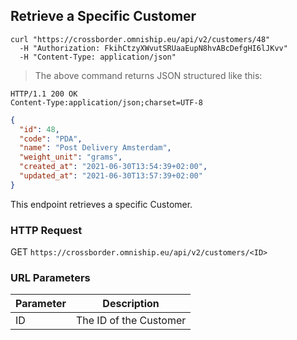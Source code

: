 ## Retrieve a Specific Customer

```shell
curl "https://crossborder.omniship.eu/api/v2/customers/48"
  -H "Authorization: FkihCtzyXWvutSRUaaEupN8hvABcDefgHI6lJKvv"
  -H "Content-Type: application/json"
```

> The above command returns JSON structured like this:

```
HTTP/1.1 200 OK
Content-Type:application/json;charset=UTF-8
```
```json
{
  "id": 48,
  "code": "PDA",
  "name": "Post Delivery Amsterdam",
  "weight_unit": "grams",
  "created_at": "2021-06-30T13:54:39+02:00",
  "updated_at": "2021-06-30T13:57:39+02:00"
}
```

This endpoint retrieves a specific Customer.

### HTTP Request

<span class="http-verb get">GET</span> `https://crossborder.omniship.eu/api/v2/customers/<ID>`

### URL Parameters

| Parameter | Description            |
|-----------|------------------------|
| ID        | The ID of the Customer |
